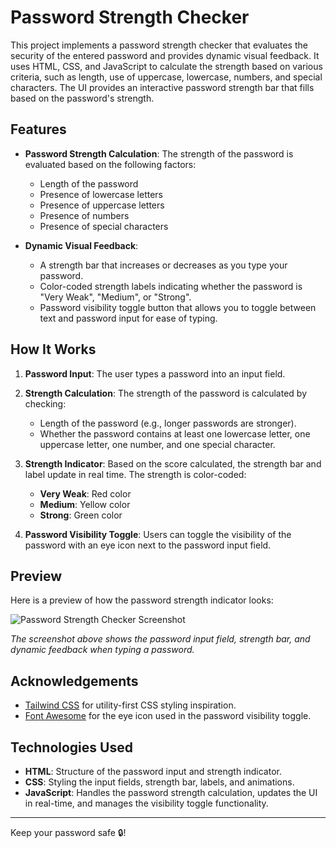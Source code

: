 # Password Strength Checker

This project implements a password strength checker that evaluates the security of the entered password and provides dynamic visual feedback. It uses HTML, CSS, and JavaScript to calculate the strength based on various criteria, such as length, use of uppercase, lowercase, numbers, and special characters. The UI provides an interactive password strength bar that fills based on the password's strength.

## Features

- **Password Strength Calculation**:
  The strength of the password is evaluated based on the following factors:
  - Length of the password
  - Presence of lowercase letters
  - Presence of uppercase letters
  - Presence of numbers
  - Presence of special characters

- **Dynamic Visual Feedback**:
  - A strength bar that increases or decreases as you type your password.
  - Color-coded strength labels indicating whether the password is "Very Weak", "Medium", or "Strong".
  - Password visibility toggle button that allows you to toggle between text and password input for ease of typing.

## How It Works

1. **Password Input**: 
   The user types a password into an input field.

2. **Strength Calculation**: 
   The strength of the password is calculated by checking:
   - Length of the password (e.g., longer passwords are stronger).
   - Whether the password contains at least one lowercase letter, one uppercase letter, one number, and one special character.
   
3. **Strength Indicator**:
   Based on the score calculated, the strength bar and label update in real time. The strength is color-coded:
   - **Very Weak**: Red color
   - **Medium**: Yellow color
   - **Strong**: Green color

4. **Password Visibility Toggle**: 
   Users can toggle the visibility of the password with an eye icon next to the password input field.

## Preview

Here is a preview of how the password strength indicator looks:

![Password Strength Checker Screenshot](screenshot.png)

*The screenshot above shows the password input field, strength bar, and dynamic feedback when typing a password.*


## Acknowledgements

- [Tailwind CSS](https://tailwindcss.com/) for utility-first CSS styling inspiration.
- [Font Awesome](https://fontawesome.com/) for the eye icon used in the password visibility toggle.

## Technologies Used

- **HTML**: Structure of the password input and strength indicator.
- **CSS**: Styling the input fields, strength bar, labels, and animations.
- **JavaScript**: Handles the password strength calculation, updates the UI in real-time, and manages the visibility toggle functionality.

---
Keep your password safe 🔒!